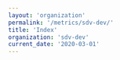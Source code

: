 ```yaml
---
layout: 'organization'
permalink: '/metrics/sdv-dev/'
title: 'Index'
organization: 'sdv-dev'
current_date: '2020-03-01'
---
```

